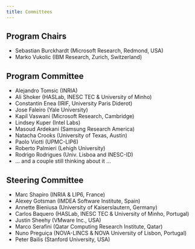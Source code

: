 ```yaml
---
title: Committees
---
```



## Program Chairs

 * Sebastian Burckhardt (Microsoft Research, Redmond, USA)
 * Marko Vukolic (IBM Research, Zurich, Switzerland)

## Program Committee

 * Alejandro Tomsic (INRIA)
 * Ali Shoker	(HASLab, INESC TEC & University of Minho)
 * Constantin Enea (IRIF, University Paris Diderot)
 * Jose Faleiro	(Yale University)	 
 * Kapil Vaswani	(Microsoft Research, Cambridge) 
 * Lindsey Kuper (Intel Labs)	 
 * Masoud Ardekani (Samsung Research America)
 * Natacha Crooks	(University of Texas, Austin)
 * Paolo Viotti	(UPMC-LIP6)	
 * Roberto Palmieri (Lehigh University) 
 * Rodrigo Rodrigues (Univ. Lisboa and INESC-ID)
 * ... and a couple still thinking about it ...

## Steering Committee

 * Marc Shapiro (INRIA & LIP6, France)
 * Alexey Gotsman (IMDEA Software Institute, Spain)
 * Annette Bieniusa (University of Kaiserslautern, Germany)
 * Carlos Baquero (HASLab, INESC TEC & University of Minho, Portugal)
 * Justin Sheehy (VMware Inc., USA)
 * Marco Serafini (Qatar Computing Research Institute, Qatar)
 * Nuno Preguiça (NOVA-LINCS & NOVA University of Lisbon, Portugal)
 * Peter Bailis (Stanford University, USA)